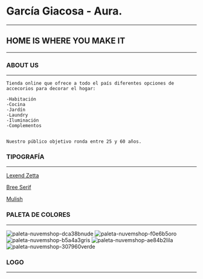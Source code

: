 # García Giacosa - Aura.
---
## HOME IS WHERE YOU MAKE IT
---
### ABOUT US
---
~~~
Tienda online que ofrece a todo el país diferentes opciones de accecorios para decorar el hogar:

-Habitación
-Cocina
-Jardín
-Laundry
-Iluminación
-Complementos


Nuestro público objetivo ronda entre 25 y 60 años.

~~~

### TIPOGRAFÍA
---
[LexendZetta]:https://fonts.google.com/specimen/Lexend+Zetta?category=Serif,Sans+Serif,Display,Monospace&subset=latin&preview.size=32&preview.text=NEW%20ARRIVALS&preview.text_type=custom
[Lexend Zetta][LexendZetta]

[BreeSerif]:https://fonts.google.com/specimen/Lexend+Zetta?category=Serif,Sans+Serif,Display,Monospace&subset=latin&preview.size=32&preview.text=NEW%20ARRIVALS&preview.text_type=custom
[Bree Serif][BreeSerif]

[Mulish]:https://fonts.google.com/specimen/Mulish?category=Serif,Sans+Serif,Display,Monospace&subset=latin&preview.size=24&preview.text=Jarra%20de%20vidrio&preview.text_type=custom
[Mulish][Mulish]

### PALETA DE COLORES
---
![paleta-nuvemshop-dca38bnude](https://user-images.githubusercontent.com/112980625/191574757-d59fc6f2-6785-4c63-811b-49f82a08e286.png)
![paleta-nuvemshop-f0e6b5oro](https://user-images.githubusercontent.com/112980625/191575679-4c1744f3-2258-4b8d-bfa8-9271e8e1bc6e.png)
![paleta-nuvemshop-b5a4a3gris](https://user-images.githubusercontent.com/112980625/191576218-68f54848-48d9-4fe4-acab-6811b747404c.png)
![paleta-nuvemshop-ae84b2lila](https://user-images.githubusercontent.com/112980625/191576564-0c4f56c8-de5d-4479-8d6a-a27374141fcb.png)
![paleta-nuvemshop-307960verde](https://user-images.githubusercontent.com/112980625/191576665-14e47b3a-1a54-438e-9971-707171832640.png)


### LOGO
---
